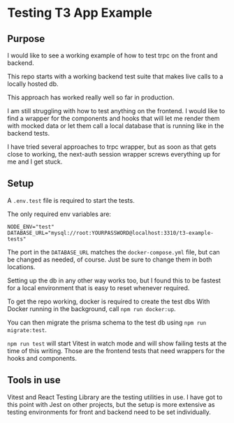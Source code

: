 # Testing T3 App Example


## Purpose

I would like to see a working example of how to test trpc on the front and backend.

This repo starts with a working backend test suite that makes live calls to a locally hosted db.

This approach has worked really well so far in production.

I am still struggling with how to test anything on the frontend. I would like to find a wrapper
for the components and hooks that will let me render them with mocked data or let them call a 
local database that is running like in the backend tests.

I have tried several approaches to trpc wrapper, but as soon as that gets close to working,
the next-auth session wrapper screws everything up for me and I get stuck.


## Setup

A `.env.test` file is required to start the tests.

The only required env variables are: 

```
NODE_ENV="test"
DATABASE_URL="mysql://root:YOURPASSWORD@localhost:3310/t3-example-tests"
```

The port in the `DATABASE_URL` matches the `docker-compose.yml` file, but can be changed as needed, of course. Just be sure to change them in both locations.

Setting up the db in any other way works too, but I found this to be fastest for a local environment that is easy to reset whenever required.

To get the repo working, docker is required to create the test dbs
With Docker running in the background, call `npm run docker:up`. 

You can then migrate the prisma schema to the test db using `npm run migrate:test`.

`npm run test` will start Vitest in watch mode and will show failing tests at the
time of this writing. Those are the frontend tests that need wrappers for the 
hooks and components.

## Tools in use

Vitest and React Testing Library are the testing utilities in use. I have got to this point with Jest on other projects, but the setup is more extensive as 
testing environments for front and backend need to be set individually.